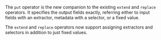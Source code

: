 The `put` operator is the new companion to the existing `extend` and `replace`
operators. It specifies the output fields exactly, referring either to input
fields with an extractor, metadata with a selector, or a fixed value. 

The `extend` and `replace` operators now support assigning extractors and
selectors in addition to just fixed values.
